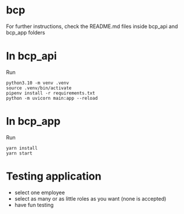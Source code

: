# bcp

For further instructions, check the README.md files inside bcp_api and bcp_app folders

# In bcp_api

Run

    python3.10 -m venv .venv
    source .venv/bin/activate
    pipenv install -r requirements.txt
    python -m uvicorn main:app --reload

# In bcp_app
Run

    yarn install
    yarn start

# Testing application

- select one employee
- select as many or as little roles as you want (none is accepted)
- have fun testing